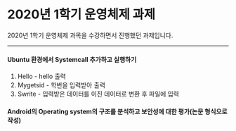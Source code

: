 # 2020년 1학기 운영체제 과제
2020년 1학기 운영체제 과목을 수강하면서 진행했던 과제입니다.

---
#### Ubuntu 환경에서 Systemcall 추가하고 실행하기 
  1. Hello - hello 출력
  2. Mygetsid - 학번을 입력받아 출력
  3. Swrite - 입력받은 데이터를 이진 데이터로 변환 후 파일에 입력
  
#### Android의 Operating system의 구조를 분석하고 보안성에 대한 평가(논문 형식으로 작성)
